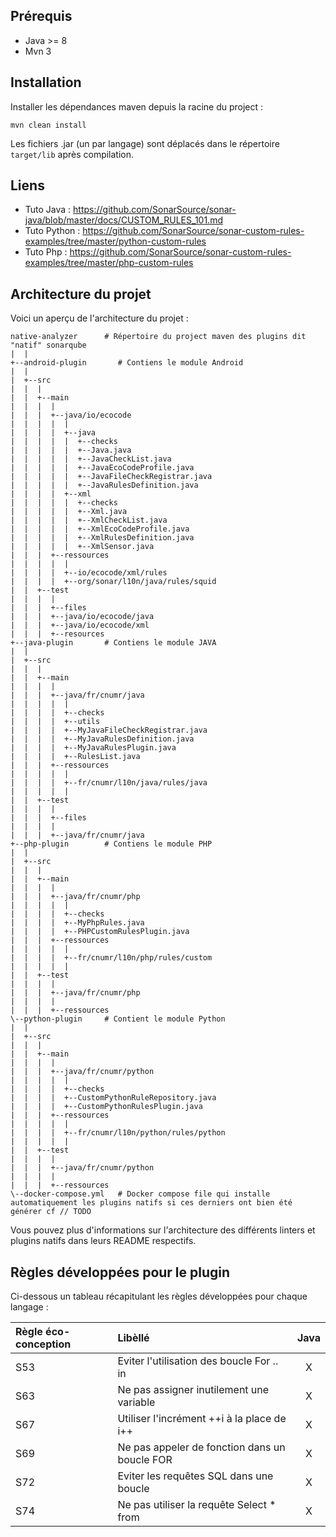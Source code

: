 ## Prérequis

- Java >= 8
- Mvn 3

## Installation
Installer les dépendances maven depuis la racine du project :

`mvn clean install`

Les fichiers .jar (un par langage) sont déplacés dans le répertoire `target/lib` après compilation.

## Liens
- Tuto Java : https://github.com/SonarSource/sonar-java/blob/master/docs/CUSTOM_RULES_101.md
- Tuto Python : https://github.com/SonarSource/sonar-custom-rules-examples/tree/master/python-custom-rules
- Tuto Php : https://github.com/SonarSource/sonar-custom-rules-examples/tree/master/php-custom-rules

## Architecture du projet

Voici un aperçu de l'architecture du projet :

```
native-analyzer      # Répertoire du project maven des plugins dit "natif" sonarqube
|  |
+--android-plugin       # Contiens le module Android
|  |
|  +--src
|  |  |
|  |  +--main
|  |  |  |
|  |  |  +--java/io/ecocode
|  |  |  |  |
|  |  |  |  +--java
|  |  |  |  |  +--checks
|  |  |  |  |  +--Java.java
|  |  |  |  |  +--JavaCheckList.java
|  |  |  |  |  +--JavaEcoCodeProfile.java
|  |  |  |  |  +--JavaFileCheckRegistrar.java
|  |  |  |  |  +--JavaRulesDefinition.java
|  |  |  |  +--xml
|  |  |  |  |  +--checks
|  |  |  |  |  +--Xml.java
|  |  |  |  |  +--XmlCheckList.java
|  |  |  |  |  +--XmlEcoCodeProfile.java
|  |  |  |  |  +--XmlRulesDefinition.java
|  |  |  |  |  +--XmlSensor.java
|  |  |  +--ressources
|  |  |  |  |
|  |  |  |  +--io/ecocode/xml/rules
|  |  |  |  +--org/sonar/l10n/java/rules/squid
|  |  +--test
|  |  |  |
|  |  |  +--files
|  |  |  +--java/io/ecocode/java
|  |  |  +--java/io/ecocode/xml
|  |  |  +--resources
+--java-plugin       # Contiens le module JAVA
|  |
|  +--src
|  |  |
|  |  +--main
|  |  |  |
|  |  |  +--java/fr/cnumr/java
|  |  |  |  |
|  |  |  |  +--checks
|  |  |  |  +--utils
|  |  |  |  +--MyJavaFileCheckRegistrar.java
|  |  |  |  +--MyJavaRulesDefinition.java
|  |  |  |  +--MyJavaRulesPlugin.java
|  |  |  |  +--RulesList.java
|  |  |  +--ressources
|  |  |  |  |
|  |  |  |  +--fr/cnumr/l10n/java/rules/java
|  |  |  |  |
|  |  +--test
|  |  |  |
|  |  |  +--files
|  |  |  |
|  |  |  +--java/fr/cnumr/java
+--php-plugin        # Contiens le module PHP
|  |
|  +--src
|  |  |
|  |  +--main
|  |  |  |
|  |  |  +--java/fr/cnumr/php
|  |  |  |  |
|  |  |  |  +--checks
|  |  |  |  +--MyPhpRules.java
|  |  |  |  +--PHPCustomRulesPlugin.java
|  |  |  +--ressources
|  |  |  |  |
|  |  |  |  +--fr/cnumr/l10n/php/rules/custom
|  |  |  |  |
|  |  +--test
|  |  |  |
|  |  |  +--java/fr/cnumr/php
|  |  |  |
|  |  |  +--ressources
\--python-plugin     # Contient le module Python
|  |
|  +--src
|  |  |
|  |  +--main
|  |  |  |
|  |  |  +--java/fr/cnumr/python
|  |  |  |  |
|  |  |  |  +--checks
|  |  |  |  +--CustomPythonRuleRepository.java
|  |  |  |  +--CustomPythonRulesPlugin.java
|  |  |  +--ressources
|  |  |  |  |
|  |  |  |  +--fr/cnumr/l10n/python/rules/python
|  |  |  |  |
|  |  +--test
|  |  |  |
|  |  |  +--java/fr/cnumr/python
|  |  |  |
|  |  |  +--ressources
\--docker-compose.yml   # Docker compose file qui installe automatiquement les plugins natifs si ces derniers ont bien été générer cf // TODO
```

Vous pouvez plus d'informations sur l'architecture des différents linters et plugins natifs dans leurs README respectifs.

## Règles développées pour le plugin

Ci-dessous un tableau récapitulant les règles développées pour chaque langage : 

| Règle éco-conception | Libèllé  | Java |
| :---|:---|:---:|
| S53     | Eviter l'utilisation des boucle For .. in        | X      |
| S63     | Ne pas assigner inutilement une variable       | X      |
| S67     | Utiliser l'incrément ++i à la place de i++       | X      |
| S69     | Ne pas appeler de fonction dans un boucle FOR       | X      |
| S72     | Eviter les requêtes SQL dans une boucle       | X      |
| S74   | Ne pas utiliser la requête Select * from      | X    |









